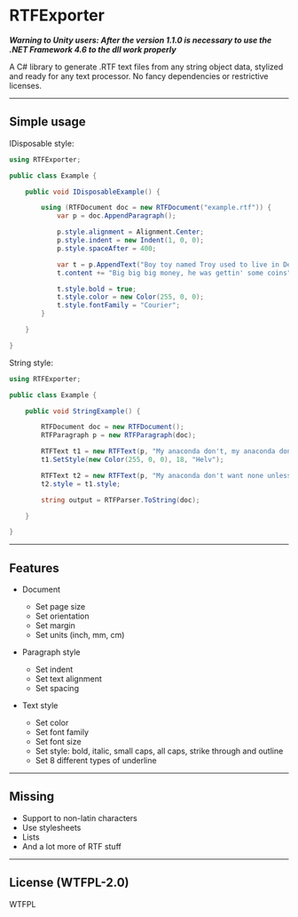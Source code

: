 # RTFExporter

***Warning to Unity users: After the version 1.1.0 is necessary to use the .NET Framework 4.6 to the dll work properly***

A C# library to generate .RTF text files from any string object data, stylized and ready for any text processor. No fancy dependencies or restrictive licenses.


---


## Simple usage


IDisposable style:


```C#
using RTFExporter;

public class Example {

    public void IDisposableExample() {

        using (RTFDocument doc = new RTFDocument("example.rtf")) {
            var p = doc.AppendParagraph();

            p.style.alignment = Alignment.Center;
            p.style.indent = new Indent(1, 0, 0);
            p.style.spaceAfter = 400;

            var t = p.AppendText("Boy toy named Troy used to live in Detroit\n");
            t.content += "Big big big money, he was gettin' some coins";

            t.style.bold = true;
            t.style.color = new Color(255, 0, 0);
            t.style.fontFamily = "Courier";
        }

    }

}
```


String style:


```C#
using RTFExporter;

public class Example {

    public void StringExample() {

        RTFDocument doc = new RTFDocument();
        RTFParagraph p = new RTFParagraph(doc);

        RTFText t1 = new RTFText(p, "My anaconda don't, my anaconda don't\n");
        t1.SetStyle(new Color(255, 0, 0), 18, "Helv");

        RTFText t2 = new RTFText(p, "My anaconda don't want none unless you got buns, hun");
        t2.style = t1.style;

        string output = RTFParser.ToString(doc);

    }

}
```


---


## Features


- Document
    - Set page size
    - Set orientation
    - Set margin
    - Set units (inch, mm, cm)


- Paragraph style
    - Set indent
    - Set text alignment
    - Set spacing


- Text style
    - Set color
    - Set font family
    - Set font size
    - Set style: bold, italic, small caps, all caps, strike through and outline
    - Set 8 different types of underline


---


## Missing


- Support to non-latin characters
- Use stylesheets
- Lists
- And a lot more of RTF stuff


---


## License  (WTFPL-2.0)


<a href="http://www.wtfpl.net/"><img src="http://www.wtfpl.net/wp-content/uploads/2012/12/wtfpl-badge-4.png" width="80" height="15" alt="WTFPL" /></a>
